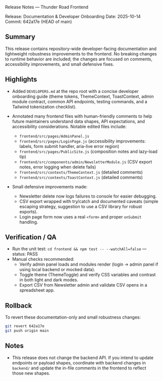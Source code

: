 Release Notes — Thunder Road Frontend

Release: Documentation & Developer Onboarding
Date: 2025-10-14
Commit: 642a17e (HEAD of main)

Summary
-------
This release contains repository-wide developer-facing documentation and
lightweight robustness improvements to the frontend. No breaking changes to
runtime behavior are included; the changes are focused on comments, accessibility
improvements, and small defensive fixes.

Highlights
---------
- Added `DEVELOPERS.md` at the repo root with a concise developer onboarding
  guide (theme tokens, ThemeContext, ToastContext, admin module contract,
  common API endpoints, testing commands, and a Tailwind tokenization checklist).
- Annotated many frontend files with human-friendly comments to help future
  maintainers understand data shapes, API expectations, and accessibility
  considerations. Notable edited files include:
  - `frontend/src/pages/AdminPanel.js`
  - `frontend/src/pages/LoginPage.js` (accessibility improvements: labels, form
    submit handler, aria-live error region)
  - `frontend/src/pages/PublicSite.js` (composition notes and lazy-load tip)
  - `frontend/src/components/admin/NewsletterModule.js` (CSV export notes,
    error logging when delete fails)
  - `frontend/src/contexts/ThemeContext.js` (detailed comments)
  - `frontend/src/contexts/ToastContext.js` (detailed comments)

- Small defensive improvements made:
  - Newsletter delete now logs failures to console for easier debugging.
  - CSV export wrapped with try/catch and documented caveats (simple escaping
    strategy, suggestion to use a CSV library for robust exports).
  - Login page form now uses a real `<form>` and proper `onSubmit` handling.

Verification / QA
-----------------
- Run the unit test: `cd frontend && npm test -- --watchAll=false` — status: PASS
- Manual checks recommended:
  - Verify admin panel loads and modules render (login -> admin panel if using
    local backend or mocked data).
  - Toggle theme (ThemeToggle) and verify CSS variables and contrast in both
    light and dark modes.
  - Export CSV from Newsletter admin and validate CSV opens in a spreadsheet app.

Rollback
--------
To revert these documentation-only and small robustness changes:

```bash
git revert 642a17e
git push origin main
```

Notes
-----
- This release does not change the backend API. If you intend to update
  endpoints or payload shapes, coordinate with backend changes in
  `backend/` and update the in-file comments in the frontend to reflect those
  new shapes.
